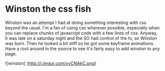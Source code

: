 Winston the css fish 
=====================

Winston was an attempt I had at doing something interesting with css beyond the usual. 
I'm a fan of using css wherever possible, especially when you can replace chunks of javascript 
code with a few lines of css. Anyway, it was late on a saturday night and the SO had control of 
the tv, so Winston was born. Then he looked a bit stiff so he got some keyframe animations. Have a root around in
the source to see it's fairly easy to add winston to any page.


![winston] (http://i.imgur.com/vyCNAkC.png)
